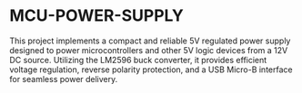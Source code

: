 # MCU-POWER-SUPPLY

This project implements a compact and reliable 5V regulated power supply designed to power microcontrollers and other 5V logic devices from a 12V DC source. Utilizing the LM2596 buck converter, it provides efficient voltage regulation, reverse polarity protection, and a USB Micro-B interface for seamless power delivery.

